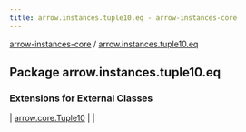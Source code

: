 ```yaml
---
title: arrow.instances.tuple10.eq - arrow-instances-core
---
```


[arrow-instances-core](../index.html) / [arrow.instances.tuple10.eq](./index.html)

## Package arrow.instances.tuple10.eq

### Extensions for External Classes

| [arrow.core.Tuple10](arrow.core.-tuple10/index.html) |  |


